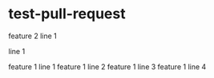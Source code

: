 # test-pull-request

feature 2 line 1  


line 1

feature 1 line 1
feature 1 line 2
feature 1 line 3
feature 1 line 4

